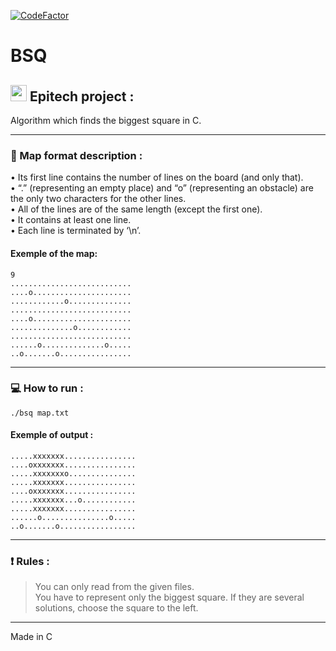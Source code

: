 [![CodeFactor](https://www.codefactor.io/repository/github/arthurboucard/cpe_bsq/badge)](https://www.codefactor.io/repository/github/arthurboucard/cpe_bsq)

# BSQ

## <img width="26px" src="https://newsroom.ionis-group.com/wp-content/uploads/2018/12/epitech-logo-signature-quadri.png"/> Epitech project :

Algorithm which finds the biggest square in C.

---

### :pencil: Map format description :
• Its first line contains the number of lines on the board (and only that).
<br>
• “.” (representing an empty place) and “o” (representing an obstacle) are the only two characters for the other lines.
<br>
• All of the lines are of the same length (except the first one).
<br>
• It contains at least one line.
<br>
• Each line is terminated by ‘\n’.

#### Exemple of the map:
```
9
...........................
....o......................
............o..............
...........................
....o......................
..............o............
...........................
......o..............o.....
..o.......o................
```

---

### :computer: How to run :
```
./bsq map.txt
```

#### Exemple of output :
```
.....xxxxxxx................
....oxxxxxxx................
.....xxxxxxxo...............
.....xxxxxxx................
....oxxxxxxx................
.....xxxxxxx...o............
.....xxxxxxx................
......o...............o.....
..o.......o.................
```

---

### :exclamation: Rules :
> You can only read from the given files. <br>
> You have to represent only the biggest square. If they are several solutions, choose the square to the left.

---

Made in C
